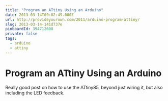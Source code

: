 ```yaml
---
title: "Program an ATtiny Using an Arduino"
date: 2013-03-14T09:02:49.000Z
url: http://provideyourown.com/2011/arduino-program-attiny/
slug: 2013-03-14-141d737e
pinboardId: 394712608
private: false
tags:
  - arduino
  - attiny
---
```


# Program an ATtiny Using an Arduino

Really good post on how to use the ATtiny85, beyond just wiring it, but also including the LED feedback.
